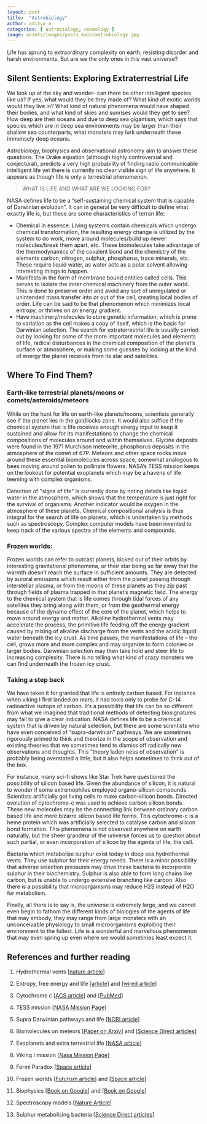 ```yaml
---
layout: post
title:  "Astrobiology"
author: aditya_a
categories: [ astrobiology, cosmology ]
image: assets/images/posts_main/astrobiology.jpg
---
```


Life has sprung to extraordinary complexity on earth, resisting disorder and harsh environments. But are we the only ones in this vast universe?


## Silent Sentients: Exploring Extraterrestrial Life

We look up at the sky and wonder- can there be other intelligent species like us? If yes, what would they be they made of? What kind of exotic worlds would  they live in? What kind of natural phenomena would have shaped their bodies, and what kind of skies and sunrises would they get to see? How deep are their oceans and due to deep sea gigantism, which says that species which are in deep sea environments may be larger than their shallow sea counterparts, what monsters may lurk underneath these immensely deep oceans.

Astrobiology, biophysics and observational astronomy aim to answer these questions. The Drake equation (although highly controversial and conjectural), predicts a very high probability of finding radio communicable intelligent life yet there is currently no clear visible sign of life anywhere. It appears as though life is only a terrestrial phenomenon. 

>WHAT IS LIFE AND WHAT ARE WE LOOKING FOR?

NASA defines life to be a “self-sustaining chemical system that is capable of Darwinian evolution”. It can in general be very difficult to define what exactly life is, but these are some characteristics of terran life:
- Chemical in essence. Living systems contain chemicals which undergo chemical transformation, the resulting energy change is utilized by the system to do work, move around molecules/build up newer molecules/break them apart, etc. These biomolecules take advantage of the thermodynamics of the covalent bond and the chemistry of the elements carbon, nitrogen, sulphur, phosphorus, trace minerals, etc. These require liquid water, as water acts as a polar solvent allowing interesting things to happen.
- Manifests in the form of membrane bound entities called cells. This serves to isolate the inner chemical machinery from the outer world. This is done to preserve order and avoid any sort of unregulated or unintended mass transfer into or out of the cell, creating local bodies of order. Life can be said to be that phenomenon which minimizes local entropy, or thrives on an energy gradient.
- Have machinery/molecules to store genetic information, which is prone to variation as the cell makes a copy of itself, which is the basis for Darwinian selection.
The search for extraterrestrial life is usually carried out by looking for some of the more important molecules and elements of life, radical disturbances in the chemical composition of the planet’s surface or atmosphere, or making some guesses by looking at the kind of energy the planet receives from its star and satellites.

## Where To Find Them?
 
### Earth-like terrestrial planets/moons or comets/asteroids/meteors

While on the hunt for life on earth-like planets/moons, scientists generally see if the planet lies in the goldilocks zone. It would also suffice if the chemical system that is 
life receives enough energy input to keep it sustained and allow for its manifestations to change the chemical compositions of molecules around and within 	themselves. Glycine deposits were found in the 1971 Murchison meteorite, phosphorus deposits in the atmosphere of the comet of 67P. Meteors and other 
space rocks move around these essential biomolecules across space, somewhat 
analogous to bees moving around pollen to pollinate flowers. NASA’s TESS mission 
keeps on the lookout for potential exoplanets which may be a havens of life teeming with complex organisms. 

Detection of "signs of life" is currently done by noting details like liquid water in the atmosphere, which shows that the temperature is just right for the survival of organisms. Another indicator would be oxygen in the atmosphere of these planets. Chemical compositional analysis is thus integral for the search of life on planets, which is undertaken by methods such as spectroscopy. Complex computer models have been invented to keep track of the various spectra of the elements and compounds. 


### Frozen worlds:
Frozen worlds can refer to outcast planets, kicked out of their orbits by interesting gravitational phenomena, or their star being so far away that the warmth doesn’t reach the surface in sufficient amounts. They are detected by auroral emissions which result either from the planet passing through interstellar plasma, or from the moons of these planets as they zip past through fields of plasma trapped in that planet’s magnetic field. The energy to the chemical system that is life comes through tidal forces of any satellites they bring along with them, or from the geothermal energy because of the dynamo effect of the core of the planet, which helps to move around energy and matter. Alkaline hydrothermal vents may accelerate the process, the primitive life feeding off the energy gradient caused by mixing of alkaline discharge from the vents and the acidic liquid water beneath the icy crust. As time passes, the manifestations of life – the cell, grows more and more complex and may organize to form colonies or larger bodies. Darwinian selection may then take hold and steer life to increasing complexity. There is no telling what kind of crazy monsters we can find underneath the frozen icy crust.

### Taking a step back
We have taken it for granted that life is entirely carbon based. For instance when viking I first landed on mars, it had tools only to probe for C-14 radioactive isotope of carbon. It’s a possibility that life can be so different from what we imagined that traditional methods of detecting biosignatures may fail to give a clear indication. NASA  defines life to be a chemical system that is driven by natural selection, but there are some scientists who have even conceived of “supra-darwinian” pathways. We are sometimes rigorously primed to think and theorize in the scope of observation and existing theories that we sometimes tend to dismiss off radically new observations and thoughts. This “theory laden ness of observation” is probably being overstated a little, but it also helps sometimes to think out of the box.

For instance, many sci-fi shows like Star Trek have questioned the possibility of silicon based life. Given the abundance of silicon, it is natural to wonder if some extremophiles employed organo-silicon compounds. Scientists artificially got living cells to make carbon-silicon bonds. Directed evolution of cytochrome-c was used to achieve carbon silicon bonds. These new molecules may be the connecting link between ordinary carbon based life and more bizarre silicon based life forms. This cytochrome-c is a heme protein which was artificially selected to catalyse carbon and silicon bond formation. This phenomena is not observed anywhere on earth naturally, but the sheer grandeur of the universe forces us to question about such partial, or even incorporation of silicon by the agents of life, the cell.

Bacteria which metabolise sulphur exist today in deep sea hydrothermal vents. They use sulphur for their energy needs. There is a minor possibility that adverse selection pressures may drive these bacteria to incorporate sulphur in their biochemistry. Sulphur is also able to form long chains like carbon, but is unable to undergo extensive branching like carbon. Also there is a possibility that microorganisms may reduce H2S instead of H2O for metabolism. 

Finally, all there is to say is, the universe is extremely large, and we cannot even begin to fathom the different kinds of biologies of the agents of life that may embody, they may range from large monsters with an unconceivable physiology to small microorganisms exploiting their environment to the fullest. Life is a wonderful and marvellous phenomenon that may even spring up even where we would sometimes least expect it. 






## References and further reading


1. Hydrothermal vents [[nature article](https://www.nature.com/articles/nrmicro1991)]

2. Entropy, free energy and life [[article](https://aatishb.com/entropy/)] and [[wired article](https://www.wired.com/2017/02/life-death-spring-disorder/)]

3. Cytochrome c [[ACS article](https://cen.acs.org/articles/94/i47/Protein-provides-new-route-carbon.html)] and [[PubMed](https://pubmed.ncbi.nlm.nih.gov/27885032/)]

4. TESS mission [[NASA Mission Page](https://www.nasa.gov/tess-transiting-exoplanet-survey-satellite)]

5. Supra Darwinian pathways and life [[NCBI article](https://www.ncbi.nlm.nih.gov/pmc/articles/PMC3005285/)]

6. Biomolecules on meteors [[Paper on Arxiv](https://arxiv.org/ftp/arxiv/papers/1908/1908.02960.pdf)] and [[Science Direct articles](https://www.sciencedirect.com/topics/earth-and-planetary-sciences/murchison-meteorite)]

7. Exoplanets and extra terrestrial life [[NASA article](https://exoplanets.nasa.gov/search-for-life/can-we-find-life/)]

8. Viking I mission [[Nasa Mission Page](https://www.jpl.nasa.gov/missions/viking-1)]


9. Fermi Paradox [[Space article](https://www.space.com/25325-fermi-paradox.html)]

10. Frozen worlds [[Futurism article](https://futurism.com/life-cosmos-exist-frozen-ice-worlds)]
and [[Space article](https://www.space.com/11627-alien-planets-rogue-interstellar-extraterrestrial-life.html)]

11. Biophysics [[Book on Google](https://books.google.co.in/books/about/Statistical_Physics_of_Biomolecules.html?id=Gw5FAQAAIAAJ&source=kp_book_description&redir_esc=y)] and 
[[Book on Google](https://books.google.co.in/books/about/Modeling_the_3D_Conformation_of_Genomes.html?id=4PSDDwAAQBAJ&source=kp_book_description&redir_esc=y)]

12. Spectroscopy models [[Nature Article](https://www.nature.com/articles/s41535-019-0194-8)]

13. Sulphur metabolising bacteria [[Science Direct articles](https://www.sciencedirect.com/topics/agricultural-and-biological-sciences/sulfur-reducing-bacteria)]
